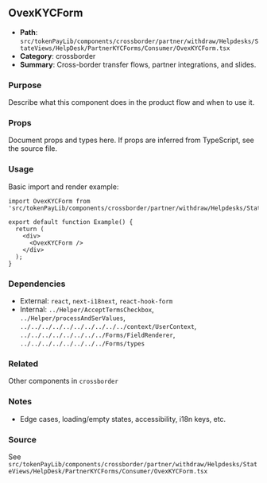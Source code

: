 ## OvexKYCForm

- **Path**: `src/tokenPayLib/components/crossborder/partner/withdraw/Helpdesks/StateViews/HelpDesk/PartnerKYCForms/Consumer/OvexKYCForm.tsx`
- **Category**: crossborder
- **Summary**: Cross-border transfer flows, partner integrations, and slides.

### Purpose
Describe what this component does in the product flow and when to use it.

### Props
Document props and types here. If props are inferred from TypeScript, see the source file.

### Usage
Basic import and render example:


```tsx
import OvexKYCForm from 'src/tokenPayLib/components/crossborder/partner/withdraw/Helpdesks/StateViews/HelpDesk/PartnerKYCForms/Consumer/OvexKYCForm';

export default function Example() {
  return (
    <div>
      <OvexKYCForm />
    </div>
  );
}

```

### Dependencies
- External: `react`, `next-i18next`, `react-hook-form`
- Internal: `../Helper/AcceptTermsCheckbox`, `../Helper/processAndSerValues`, `../../../../../../../../../../context/UserContext`, `../../../../../../../../Forms/FieldRenderer`, `../../../../../../../../Forms/types`

### Related
Other components in `crossborder`

### Notes
- Edge cases, loading/empty states, accessibility, i18n keys, etc.

### Source
See `src/tokenPayLib/components/crossborder/partner/withdraw/Helpdesks/StateViews/HelpDesk/PartnerKYCForms/Consumer/OvexKYCForm.tsx`
